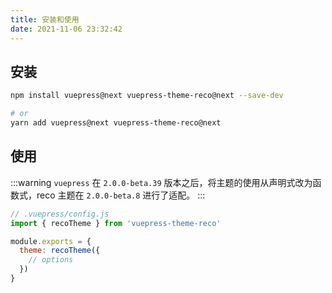 ```yaml
---
title: 安装和使用
date: 2021-11-06 23:32:42
---
```


## 安装

```bash
npm install vuepress@next vuepress-theme-reco@next --save-dev

# or
yarn add vuepress@next vuepress-theme-reco@next
```

## 使用 <Badge text="+2.0.0-beta.8" />

:::warning
`vuepress` 在 `2.0.0-beta.39` 版本之后，将主题的使用从声明式改为函数式，reco 主题在 `2.0.0-beta.8` 进行了适配。
:::

```js
// .vuepress/config.js
import { recoTheme } from 'vuepress-theme-reco'

module.exports = {
  theme: recoTheme({
    // options
  })
}
```
